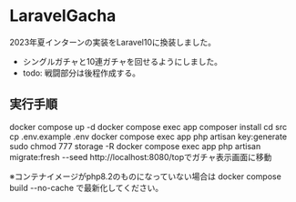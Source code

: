 # LaravelGacha
2023年夏インターンの実装をLaravel10に換装しました。
- シングルガチャと10連ガチャを回せるようにしました。
- todo: 戦闘部分は後程作成する。

## 実行手順
docker compose up -d
docker compose exec app composer install
cd src
cp .env.example .env
docker compose exec app php artisan key:generate
sudo chmod 777 storage -R
docker compose exec app php artisan migrate:fresh --seed
http://localhost:8080/topでガチャ表示画面に移動

※コンテナイメージがphp8.2のものになっていない場合は
docker compose build --no-cache で最新化してください。